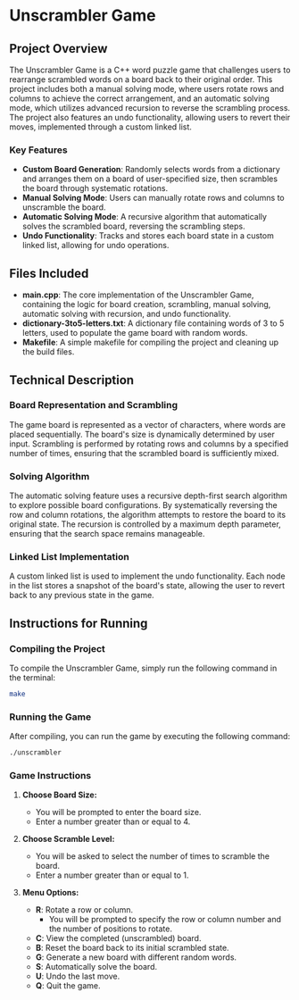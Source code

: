 # Unscrambler Game

## Project Overview
The Unscrambler Game is a C++ word puzzle game that challenges users to rearrange scrambled words on a board back to their original order. This project includes both a manual solving mode, where users rotate rows and columns to achieve the correct arrangement, and an automatic solving mode, which utilizes advanced recursion to reverse the scrambling process. The project also features an undo functionality, allowing users to revert their moves, implemented through a custom linked list.

### Key Features
- **Custom Board Generation**: Randomly selects words from a dictionary and arranges them on a board of user-specified size, then scrambles the board through systematic rotations.
- **Manual Solving Mode**: Users can manually rotate rows and columns to unscramble the board.
- **Automatic Solving Mode**: A recursive algorithm that automatically solves the scrambled board, reversing the scrambling steps.
- **Undo Functionality**: Tracks and stores each board state in a custom linked list, allowing for undo operations.


## Files Included

- **main.cpp**: The core implementation of the Unscrambler Game, containing the logic for board creation, scrambling, manual solving, automatic solving with recursion, and undo functionality.
- **dictionary-3to5-letters.txt**: A dictionary file containing words of 3 to 5 letters, used to populate the game board with random words.
- **Makefile**: A simple makefile for compiling the project and cleaning up the build files.

## Technical Description

### Board Representation and Scrambling
The game board is represented as a vector of characters, where words are placed sequentially. The board's size is dynamically determined by user input. Scrambling is performed by rotating rows and columns by a specified number of times, ensuring that the scrambled board is sufficiently mixed.

### Solving Algorithm
The automatic solving feature uses a recursive depth-first search algorithm to explore possible board configurations. By systematically reversing the row and column rotations, the algorithm attempts to restore the board to its original state. The recursion is controlled by a maximum depth parameter, ensuring that the search space remains manageable.

### Linked List Implementation
A custom linked list is used to implement the undo functionality. Each node in the list stores a snapshot of the board's state, allowing the user to revert back to any previous state in the game.

## Instructions for Running

### Compiling the Project
To compile the Unscrambler Game, simply run the following command in the terminal:

```bash
make
```

### Running the Game
After compiling, you can run the game by executing the following command:

```bash
./unscrambler
```

### Game Instructions

1. **Choose Board Size:**
   - You will be prompted to enter the board size.
   - Enter a number greater than or equal to 4.

2. **Choose Scramble Level:**
   - You will be asked to select the number of times to scramble the board.
   - Enter a number greater than or equal to 1.

3. **Menu Options:**
   - **R**: Rotate a row or column.
     - You will be prompted to specify the row or column number and the number of positions to rotate.
   - **C**: View the completed (unscrambled) board.
   - **B**: Reset the board back to its initial scrambled state.
   - **G**: Generate a new board with different random words.
   - **S**: Automatically solve the board.
   - **U**: Undo the last move.
   - **Q**: Quit the game.













